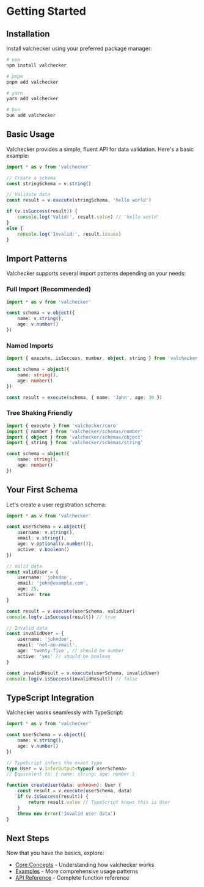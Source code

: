 # Getting Started

## Installation

Install valchecker using your preferred package manager:

```bash
# npm
npm install valchecker

# pnpm
pnpm add valchecker

# yarn
yarn add valchecker

# bun
bun add valchecker
```

## Basic Usage

Valchecker provides a simple, fluent API for data validation. Here's a basic example:

```typescript
import * as v from 'valchecker'

// Create a schema
const stringSchema = v.string()

// Validate data
const result = v.execute(stringSchema, 'hello world')

if (v.isSuccess(result)) {
	console.log('Valid!', result.value) // 'hello world'
}
else {
	console.log('Invalid:', result.issues)
}
```

## Import Patterns

Valchecker supports several import patterns depending on your needs:

### Full Import (Recommended)
```typescript
import * as v from 'valchecker'

const schema = v.object({
	name: v.string(),
	age: v.number()
})
```

### Named Imports
```typescript
import { execute, isSuccess, number, object, string } from 'valchecker'

const schema = object({
	name: string(),
	age: number()
})

const result = execute(schema, { name: 'John', age: 30 })
```

### Tree Shaking Friendly
```typescript
import { execute } from 'valchecker/core'
import { number } from 'valchecker/schemas/number'
import { object } from 'valchecker/schemas/object'
import { string } from 'valchecker/schemas/string'

const schema = object({
	name: string(),
	age: number()
})
```

## Your First Schema

Let's create a user registration schema:

```typescript
import * as v from 'valchecker'

const userSchema = v.object({
	username: v.string(),
	email: v.string(),
	age: v.optional(v.number()),
	active: v.boolean()
})

// Valid data
const validUser = {
	username: 'johndoe',
	email: 'john@example.com',
	age: 25,
	active: true
}

const result = v.execute(userSchema, validUser)
console.log(v.isSuccess(result)) // true

// Invalid data
const invalidUser = {
	username: 'johndoe',
	email: 'not-an-email',
	age: 'twenty-five', // should be number
	active: 'yes' // should be boolean
}

const invalidResult = v.execute(userSchema, invalidUser)
console.log(v.isSuccess(invalidResult)) // false
```

## TypeScript Integration

Valchecker works seamlessly with TypeScript:

```typescript
import * as v from 'valchecker'

const userSchema = v.object({
	name: v.string(),
	age: v.number()
})

// TypeScript infers the exact type
type User = v.InferOutput<typeof userSchema>
// Equivalent to: { name: string; age: number }

function createUser(data: unknown): User {
	const result = v.execute(userSchema, data)
	if (v.isSuccess(result)) {
		return result.value // TypeScript knows this is User
	}
	throw new Error('Invalid user data')
}
```

## Next Steps

Now that you have the basics, explore:

- [Core Concepts](./core-concepts.md) - Understanding how valchecker works
- [Examples](./examples.md) - More comprehensive usage patterns
- [API Reference](../api/core.md) - Complete function reference
